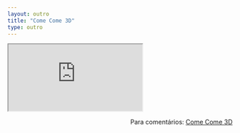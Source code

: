 ```yaml
---
layout: outro
title: "Come Come 3D"
type: outro
---
```


<iframe src="https://docs.google.com/document/d/e/2PACX-1vSg6ZYVlYu0IX7qHJpfmVhpRmtpYrNSHJPrmPFVonr3U27Pxu0-7nXMJpkrN8KsDzRaFE9sXqC2WSCa/pub?embedded=true"></iframe>

<span style="float:right">Para comentários: [Come Come 3D](https://docs.google.com/document/d/e/2PACX-1vSg6ZYVlYu0IX7qHJpfmVhpRmtpYrNSHJPrmPFVonr3U27Pxu0-7nXMJpkrN8KsDzRaFE9sXqC2WSCa/pub)</span>
